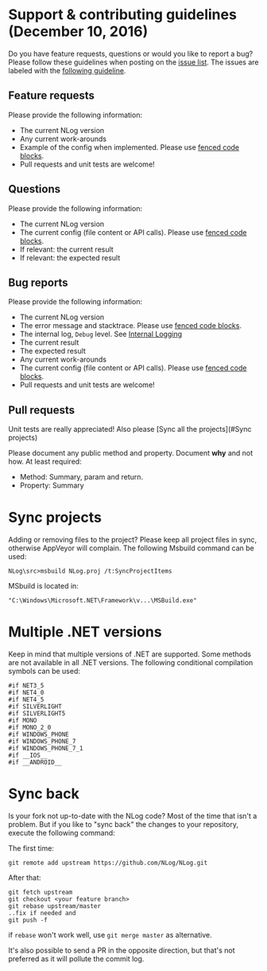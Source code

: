Support & contributing guidelines (December 10, 2016)
===
Do you have feature requests, questions or would you like to report a bug? Please follow these guidelines when posting on the [issue list](https://github.com/NLog/NLog/issues). The issues are labeled with the [following guideline](/issue-labeling.md). 

Feature requests
----
Please provide the following information:
- The current NLog version
- Any current work-arounds
- Example of the config when implemented. Please use [fenced code blocks](https://help.github.com/articles/creating-and-highlighting-code-blocks/#fenced-code-blocks).
- Pull requests and unit tests are welcome! 

Questions
----
Please provide the following information:
- The current NLog version
- The current config (file content or API calls). Please use [fenced code blocks](https://help.github.com/articles/creating-and-highlighting-code-blocks/#fenced-code-blocks).
- If relevant: the current result
- If relevant: the expected result

 

Bug reports
----
Please provide the following information:
- The current NLog version
- The error message and stacktrace. Please use [fenced code blocks](https://help.github.com/articles/creating-and-highlighting-code-blocks/#fenced-code-blocks).
- The internal log, `Debug` level. See [Internal Logging](https://github.com/NLog/NLog/wiki/Internal-Logging)
- The current result
- The expected result 
- Any current work-arounds
- The current config (file content or API calls). Please use [fenced code blocks](https://help.github.com/articles/creating-and-highlighting-code-blocks/#fenced-code-blocks).
- Pull requests and unit tests are welcome!



Pull requests
----
Unit tests are really appreciated! Also please [Sync all the projects](#Sync projects) 

Please document any public method and property. Document **why** and not how. At least required: 

* Method: Summary, param and return.
* Property: Summary

Sync projects
===
Adding or removing files to the project? Please keep all project files in sync, otherwise AppVeyor will complain.
The following Msbuild command can be used:
```
NLog\src>msbuild NLog.proj /t:SyncProjectItems
```

MSbuild is located in:
```
"C:\Windows\Microsoft.NET\Framework\v...\MSBuild.exe"
```


Multiple .NET versions
===
Keep in mind that multiple versions of .NET are supported. Some methods are not available in all .NET versions. The following conditional compilation symbols can be used:

```
#if NET3_5
#if NET4_0
#if NET4_5
#if SILVERLIGHT
#if SILVERLIGHT5
#if MONO
#if MONO_2_0
#if WINDOWS_PHONE
#if WINDOWS_PHONE_7
#if WINDOWS_PHONE_7_1
#if __IOS__
#if __ANDROID__
```

Sync back
===
Is your fork not up-to-date with the NLog code? Most of the time that isn't a problem. But if you like to "sync back" the changes to your repository, execute the following command:

The first time:
```
git remote add upstream https://github.com/NLog/NLog.git 
```

After that:

```
git fetch upstream
git checkout <your feature branch>
git rebase upstream/master
..fix if needed and
git push -f 
```

if `rebase` won't work well, use `git merge master` as alternative.

It's also possible to send a PR in the opposite direction, but that's not preferred as it will pollute the commit log.
